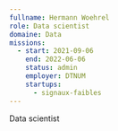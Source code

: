 ```yaml
---
fullname: Hermann Woehrel
role: Data scientist
domaine: Data
missions:
  - start: 2021-09-06
    end: 2022-06-06
    status: admin
    employer: DTNUM
    startups:
      - signaux-faibles
---
```

Data scientist